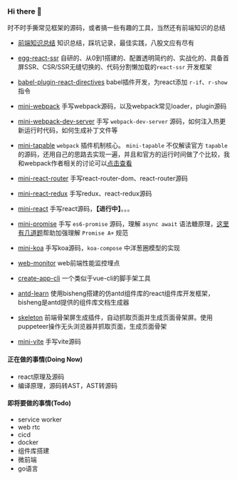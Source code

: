 ### Hi there 👋
时不时手撕常见框架的源码，或者搞一些有趣的工具，当然还有前端知识的总结

- [前端知识总结](https://github.com/lizuncong/Front-End-Development-Notes) 知识总结，踩坑记录，最佳实践，八股文应有尽有

- [egg-react-ssr](https://github.com/lizuncong/egg-react-ssr) 自研的、从0到1搭建的、配置透明简约的、实战化的、具备首屏SSR、CSR/SSR无缝切换的、代码分割懒加载的`react-ssr` 开发框架

- [babel-plugin-react-directives](https://github.com/lizuncong/babel-plugin-react-directives) babel插件开发，为react添加 `r-if`、`r-show` 指令

- [mini-webpack](https://github.com/lizuncong/mini-webpack) 手写webpack源码，以及webpack常见loader，plugin源码

- [mini-webpack-dev-server](https://github.com/lizuncong/mini-webpack-dev-server) 手写 `webpack-dev-server` 源码，如何注入热更新运行时代码，如何生成补丁文件等

- [mini-tapable](https://github.com/lizuncong/mini-tapable) `webpack` 插件机制核心。 `mini-tapable` 不仅解读官方 `tapable` 的源码，还用自己的思路去实现一遍，并且和官方的运行时间做了个比较，我和webpack作者相关的讨论可以[点击查看](https://github.com/webpack/tapable/issues/162)

- [mini-react-router](https://github.com/lizuncong/mini-react-router) 手写react-router-dom、react-router源码

- [mini-react-redux](https://github.com/lizuncong/mini-react-redux) 手写redux、react-redux源码

- [mini-react](https://github.com/lizuncong/mini-react) 手写react源码，**【进行中】**。。。

- [mini-promise](https://github.com/lizuncong/mini-promise) 手写 `es6-promise` 源码，理解 `async await` 语法糖原理，[这里有几道题](https://github.com/lizuncong/mini-promise/blob/master/06-es6-promise/mini-promise/promise%E7%BB%83%E4%B9%A0%E9%A2%98.md)帮助加强理解 `Promise A+` 规范

- [mini-koa](https://github.com/lizuncong/mini-koa) 手写koa源码，`koa-compose` 中洋葱圈模型的实现

- [web-monitor](https://github.com/lizuncong/web-monitor) web前端性能监控埋点

- [create-app-cli](https://github.com/lizuncong/create-app-cli) 一个类似于vue-cli的脚手架工具

- [antd-learn](https://github.com/lizuncong/antd-learn) 使用bisheng搭建的仿antd组件库的react组件库开发框架，bisheng是antd提供的组件库文档生成器

- [skeleton](https://github.com/lizuncong/skeleton) 前端骨架屏生成插件，自动抓取页面并生成页面骨架屏。使用puppeteer操作无头浏览器并抓取页面，生成页面骨架

- [mini-vite](https://github.com/lizuncong/mini-vite) 手写vite源码

#### 正在做的事情(Doing Now)
- react原理及源码
- 编译原理，源码转AST，AST转源码

#### 即将要做的事情(Todo)
- service worker 
- web rtc
- cicd
- docker
- 组件库搭建
- 微前端
- go语言
